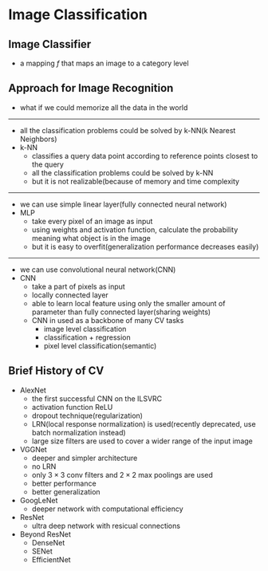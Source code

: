 # Image Classification

## Image Classifier
- a mapping $f$ that maps an image to a category level

## Approach for Image Recognition
- what if we could memorize all the data in the world
------------
- all the classification problems could be solved by k-NN(k Nearest Neighbors)
- k-NN
  - classifies a query data point according to reference points closest to the query
  - all the classification problems could be solved by k-NN
  - but it is not realizable(because of memory and time complexity
------------
- we can use simple linear layer(fully connected neural network)
- MLP
  - take every pixel of an image as input
  - using weights and activation function, calculate the probability meaning what object is in the image
  - but it is easy to overfit(generalization performance decreases easily)
-------------
- we can use convolutional neural network(CNN)
- CNN
  - take a part of pixels as input
  - locally connected layer
  - able to learn local feature using only the smaller amount of parameter than fully connected layer(sharing weights)
  - CNN in used as a backbone of many CV tasks
    - image level classification
    - classification + regression
    - pixel level classification(semantic)

## Brief History of CV
- AlexNet
  - the first successful CNN on the ILSVRC
  - activation function ReLU
  - dropout technique(regularization)
  - LRN(local response normalization) is used(recently deprecated, use batch normalization instead)
  - large size filters are used to cover a wider range of the input image
- VGGNet
  - deeper and simpler architecture
  - no LRN
  - only $3\times 3$ conv filters and $2\times 2$ max poolings are used
  - better performance
  - better generalization
- GoogLeNet
  - deeper network with computational efficiency
- ResNet
  - ultra deep network with resicual connections
- Beyond ResNet
  - DenseNet
  - SENet
  - EfficientNet